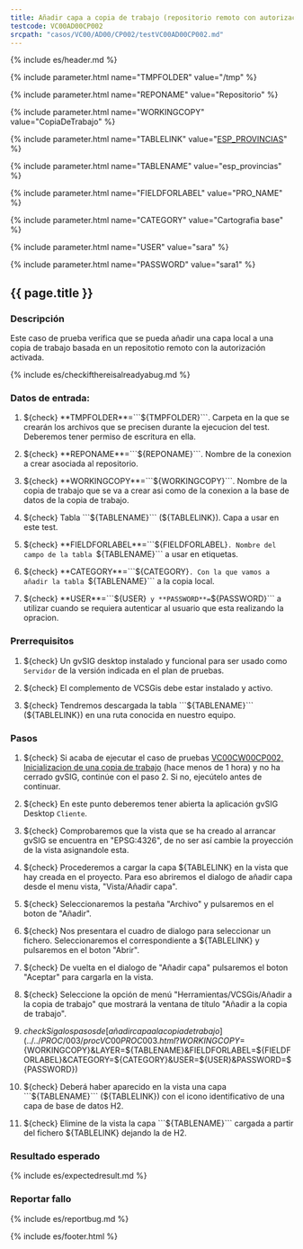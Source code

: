 ```yaml
---
title: Añadir capa a copia de trabajo (repositorio remoto con autorización)
testcode: VC00AD00CP002
srcpath: "casos/VC00/AD00/CP002/testVC00AD00CP002.md"
---
```


{% include es/header.md %}

{% include parameter.html name="TMPFOLDER" value="/tmp" %}

{% include parameter.html name="REPONAME" value="Repositorio" %}

{% include parameter.html name="WORKINGCOPY" value="CopiaDeTrabajo" %}

{% include parameter.html name="TABLELINK" value="<a href='../../data/esp_provincias.csv'>ESP_PROVINCIAS</a>" %}

{% include parameter.html name="TABLENAME" value="esp_provincias" %}

{% include parameter.html name="FIELDFORLABEL" value="PRO_NAME" %}

{% include parameter.html name="CATEGORY" value="Cartografia base" %}

{% include parameter.html name="USER" value="sara" %}

{% include parameter.html name="PASSWORD" value="sara1" %}

## {{ page.title }}

### Descripción

Este caso de prueba verifica que se pueda añadir una capa local a una copia de trabajo
basada en un repositotio remoto con la autorización activada.

{% include es/checkifthereisalreadyabug.md %}

### Datos de entrada:

1. ${check} **TMPFOLDER**=```${TMPFOLDER}```. Carpeta en la que se crearán los archivos que se precisen 
   durante la ejecucion del test. Deberemos tener permiso de escritura en ella.

2. ${check} **REPONAME**=```${REPONAME}```. Nombre de la conexion a crear asociada al repositorio.

3. ${check} **WORKINGCOPY**=```${WORKINGCOPY}```. Nombre de la copia de trabajo que se va a crear asi como 
   de la conexion a la base de datos de la copia de trabajo. 

4. ${check} Tabla ```${TABLENAME}``` (${TABLELINK}). Capa a usar en este test. 

3. ${check} **FIELDFORLABEL**=```${FIELDFORLABEL}```. Nombre del campo de la tabla ```${TABLENAME}```
   a usar en etiquetas. 

4. ${check} **CATEGORY**=```${CATEGORY}```. Con la que vamos a añadir la tabla ```${TABLENAME}```
   a la copia local.

5. ${check} **USER**=```${USER}``` y **PASSWORD**=```${PASSWORD}``` a utilizar cuando se requiera autenticar al
   usuario que esta realizando la opracion.

### Prerrequisitos

1. ${check} Un gvSIG desktop instalado y funcional para ser usado como ```Servidor``` de la versión indicada
   en el plan de pruebas.

2. ${check} El complemento de VCSGis debe estar instalado y activo.

3. ${check} Tendremos descargada la tabla ```${TABLENAME}``` (${TABLELINK}) en 
   una ruta conocida en nuestro equipo.

### Pasos

1. ${check} Si acaba de ejecutar el caso de pruebas 
   [VC00CW00CP002, Inicializacion de una copia de trabajo](../../CW00/CP002/testVC00CW00CP002.md)
   (hace menos de 1 hora) y no ha cerrado gvSIG, continúe con el paso 2. 
   Si no, ejecútelo antes de continuar.

2. ${check} En este punto deberemos tener abierta la aplicación gvSIG Desktop ```Cliente```.

3. ${check} Comprobaremos  que la vista que se ha creado al arrancar gvSIG se encuentra 
   en "EPSG:4326", de no ser así cambie la proyección de la vista asignandole esta.

4. ${check} Procederemos a cargar la capa ${TABLELINK} en la vista que hay creada 
   en el proyecto. Para eso abriremos el dialogo de añadir capa desde el menu vista, "Vista/Añadir capa".

5. ${check} Seleccionaremos la pestaña "Archivo" y pulsaremos en el boton de "Añadir".

6. ${check} Nos presentara el cuadro de dialogo para seleccionar un fichero. 
   Seleccionaremos el correspondiente a ${TABLELINK} 
   y pulsaremos en el boton "Abrir".

7. ${check} De vuelta en el dialogo de "Añadir capa" pulsaremos el boton "Aceptar" 
   para cargarla en la vista.

8. ${check} Seleccione la opción de menú "Herramientas/VCSGis/Añadir a la copia de trabajo" 
   que mostrará la ventana de título "Añadir a la copia de trabajo".

9. ${check} Siga los pasos de [añadir capa a la copia de trabajo](../../PROC/003/procVC00PROC003.html?WORKINGCOPY=${WORKINGCOPY}&LAYER=${TABLENAME}&FIELDFORLABEL=${FIELDFORLABEL}&CATEGORY=${CATEGORY}&USER=${USER}&PASSWORD=${PASSWORD}) 

10. ${check} Deberá haber aparecido en la vista una capa 
    ```${TABLENAME}``` (${TABLELINK})
    con el icono identificativo de una capa de base de datos H2.

11. ${check} Elimine de la vista la capa ```${TABLENAME}``` cargada 
    a partir del fichero ${TABLELINK} dejando la de H2.

### Resultado esperado

{% include es/expectedresult.md %}

### Reportar fallo

{% include es/reportbug.md %}

{% include es/footer.html %}
